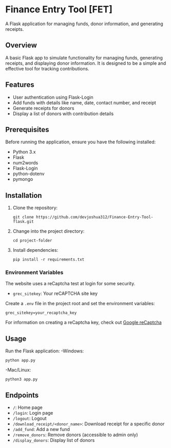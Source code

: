 # Finance Entry Tool [FET]

A Flask application for managing funds, donor information, and generating receipts.

## Overview

A basic Flask app to simulate functionality for managing funds, generating receipts, and displaying donor information. It is designed to be a simple and effective tool for tracking contributions.

## Features

- User authentication using Flask-Login
- Add funds with details like name, date, contact number, and receipt
- Generate receipts for donors
- Display a list of donors with contribution details

## Prerequisites

Before running the application, ensure you have the following installed:

- Python 3.x
- Flask
- num2words
- Flask-Login
- python-dotenv
- pymongo
  
## Installation

1. Clone the repository:

   ```
   git clone https://github.com/devjoshua312/Finance-Entry-Tool-flask.git
   ```

2. Change into the project directory:

   ```
   cd project-folder
   ```

3. Install dependencies:

   ```
   pip install -r requirements.txt
   ```

   
### Environment Variables

The website uses a reCaptcha test at login for some security. 

- `grec_sitekey`: Your reCAPTCHA site key

Create a `.env` file in the project root and set the environment variables:

```
grec_sitekey=your_recaptcha_key
```

For information on creating a reCaptcha key, check out [Google reCaptcha](https://www.google.com/recaptcha/about/)

## Usage

Run the Flask application:
-Windows:
```
python app.py
```

-Mac/Linux:
```
python3 app.py
```

## Endpoints

- `/`: Home page
- `/login`: Login page
- `/logout`: Logout
- `/download_receipt/<donor_name>`: Download receipt for a specific donor
- `/add_fund`: Add a new fund
- `/remove_donors`: Remove donors (accessible to admin only)
- `/display_donors`: Display list of donors

